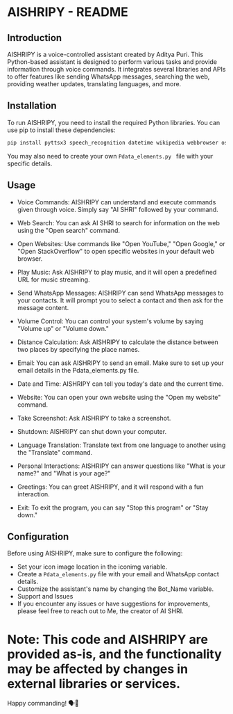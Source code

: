 # AISHRIPY - README

## Introduction
AISHRIPY is a voice-controlled assistant created by Aditya Puri. This Python-based assistant is designed to perform various tasks and provide information through voice commands. It integrates several libraries and APIs to offer features like sending WhatsApp messages, searching the web, providing weather updates, translating languages, and more.

## Installation
To run AISHRIPY, you need to install the required Python libraries. You can use pip to install these dependencies:

```bash
pip install pyttsx3 speech_recognition datetime wikipedia webbrowser os smtplib pyautogui Pdata_elements time winotify pillow translate geopy
```

You may also need to create your own ```Pdata_elements.py ``` file with your specific details.

## Usage
- Voice Commands: AISHRIPY can understand and execute commands given through voice. Simply say "AI SHRI" followed by your command.

- Web Search: You can ask AI SHRI to search for information on the web using the "Open search" command.

- Open Websites: Use commands like "Open YouTube," "Open Google," or "Open StackOverflow" to open specific websites in your default web browser.

- Play Music: Ask AISHRIPY to play music, and it will open a predefined URL for music streaming.

- Send WhatsApp Messages: AISHRIPY can send WhatsApp messages to your contacts. It will prompt you to select a contact and then ask for the message content.

- Volume Control: You can control your system's volume by saying "Volume up" or "Volume down."

- Distance Calculation: Ask AISHRIPY to calculate the distance between two places by specifying the place names.

- Email: You can ask AISHRIPY to send an email. Make sure to set up your email details in the Pdata_elements.py file.

- Date and Time: AISHRIPY can tell you today's date and the current time.

- Website: You can open your own website using the "Open my website" command.

- Take Screenshot: Ask AISHRIPY to take a screenshot.

- Shutdown: AISHRIPY can shut down your computer.

- Language Translation: Translate text from one language to another using the "Translate" command.

- Personal Interactions: AISHRIPY can answer questions like "What is your name?" and "What is your age?"

- Greetings: You can greet AISHRIPY, and it will respond with a fun interaction.

- Exit: To exit the program, you can say "Stop this program" or "Stay down."

## Configuration

Before using AISHRIPY, make sure to configure the following:

- Set your icon image location in the iconimg variable.
- Create a ``` Pdata_elements.py ``` file with your email and WhatsApp contact details.
- Customize the assistant's name by changing the Bot_Name variable.
- Support and Issues
- If you encounter any issues or have suggestions for improvements, please feel free to reach out to Me, the creator of AI SHRI.

# Note: This code and AISHRIPY are provided as-is, and the functionality may be affected by changes in external libraries or services.

Happy commanding! 🗣🤖

